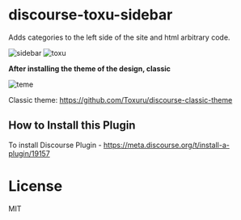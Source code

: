 # discourse-toxu-sidebar


Adds categories to the left side of the site and html arbitrary code.


<img class="mfp-img" alt="sidebar" src="https://toxu.ru/uploads/default/original/2X/2/2ef863e26a3c007bb1581d436a259c003e37053a.jpeg" style="max-height: 589px;">



<img class="mfp-img" alt="toxu" src="https://toxu.ru/uploads/default/original/2X/3/3b0b51147235d28383b13696c015e01fc1fb6b4b.jpeg" style="max-height: 589px;">


**After installing the theme of the design, classic**


<img class="mfp-img" alt="teme" src="https://toxu.ru/uploads/default/original/2X/4/497867807854ef45fb9e58d283d2b3ffbc3b19bb.jpeg" style="max-height: 589px;">


Classic theme: https://github.com/Toxuru/discourse-classic-theme

## How to Install this Plugin

To install Discourse Plugin - https://meta.discourse.org/t/install-a-plugin/19157


# License

MIT
